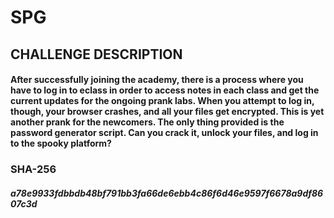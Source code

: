 # SPG

## CHALLENGE DESCRIPTION
#### After successfully joining the academy, there is a process where you have to log in to eclass in order to access notes in each class and get the current updates for the ongoing prank labs. When you attempt to log in, though, your browser crashes, and all your files get encrypted. This is yet another prank for the newcomers. The only thing provided is the password generator script. Can you crack it, unlock your files, and log in to the spooky platform?

### SHA-256

##### a78e9933fdbbdb48bf791bb3fa66de6ebb4c86f6d46e9597f6678a9df8607c3d
